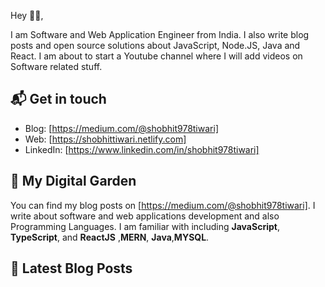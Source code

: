 

Hey 👋🏻,

I am Software and Web Application Engineer from India. I also write blog posts and open source
solutions about JavaScript, Node.JS, Java and React. I am about to start a Youtube channel where I will add videos on Software related stuff.


## 📬 Get in touch


- Blog: [https://medium.com/@shobhit978tiwari]
- Web: [https://shobhittiwari.netlify.com]
- LinkedIn: [https://www.linkedin.com/in/shobhit978tiwari]



## 🌳 My Digital Garden

You can find my blog posts on  [https://medium.com/@shobhit978tiwari]. I write about software and web applications development and also Programming Languages. 
I am familiar with including **JavaScript**, **TypeScript**, and **ReactJS** ,**MERN**, **Java**,**MYSQL**.


## 📕 Latest Blog Posts

